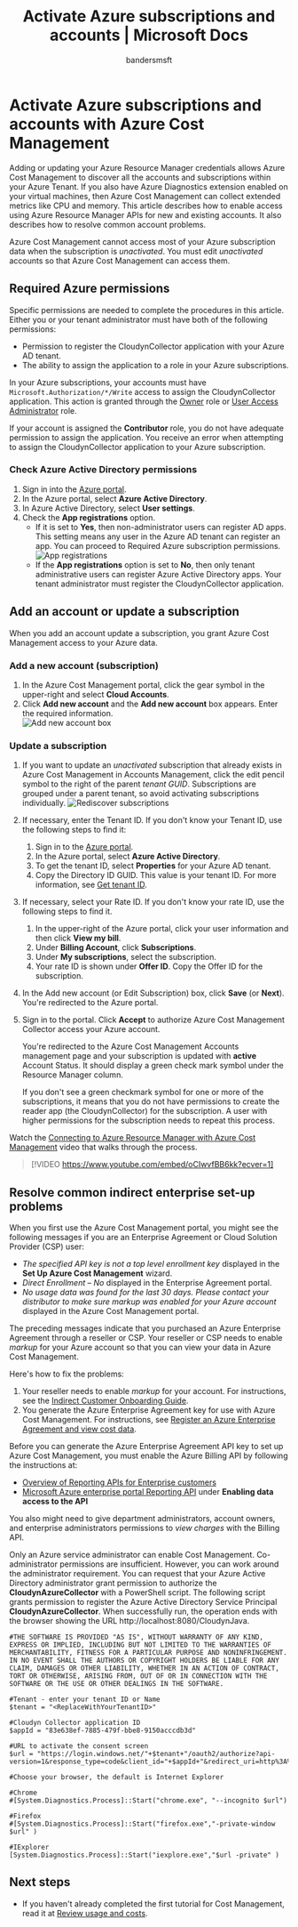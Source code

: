 ﻿---
title: Activate Azure subscriptions and accounts | Microsoft Docs
description: Enable access using Azure Resource Manager APIs for new and existing accounts and resolve common account problems.
services: cost-management
keywords:
author: bandersmsft
ms.author: banders
ms.date: 08/29/2018
ms.topic: quickstart
ms.service: cost-management
manager: dougeby
ms.custom:
---


# Activate Azure subscriptions and accounts with Azure Cost Management

Adding or updating your Azure Resource Manager credentials allows Azure Cost Management to discover all the accounts and subscriptions within your Azure Tenant. If you also have Azure Diagnostics extension enabled on your virtual machines, then Azure Cost Management can collect extended metrics like CPU and memory. This article describes how to enable access using Azure Resource Manager APIs for new and existing accounts. It also describes how to resolve common account problems.

Azure Cost Management cannot access most of your Azure subscription data when the subscription is _unactivated_. You must edit _unactivated_ accounts so that Azure Cost Management can access them.

## Required Azure permissions

Specific permissions are needed to complete the procedures in this article. Either you or your tenant administrator must have both of the following permissions:

- Permission to register the CloudynCollector application with your Azure AD tenant.
- The ability to assign the application to a role in your Azure subscriptions.

In your Azure subscriptions, your accounts must have `Microsoft.Authorization/*/Write` access to assign the CloudynCollector application. This action is granted through the [Owner](../role-based-access-control/built-in-roles.md#owner) role or [User Access Administrator](../role-based-access-control/built-in-roles.md#user-access-administrator) role.

If your account is assigned the **Contributor** role, you do not have adequate permission to assign the application. You receive an error when attempting to assign the CloudynCollector application to your Azure subscription.

### Check Azure Active Directory permissions

1. Sign in into the [Azure portal](https://portal.azure.com).
2. In the Azure portal, select **Azure Active Directory**.
3. In Azure Active Directory, select **User settings**.
4. Check the **App registrations** option.
    - If it is set to **Yes**, then non-administrator users can register AD apps. This setting means any user in the Azure AD tenant can register an app. You can proceed to Required Azure subscription permissions.  
    ![App registrations](./media/activate-subs-accounts/app-register.png)
    - If the **App registrations** option is set to **No**, then only tenant administrative users can register Azure Active Directory apps. Your tenant administrator must register the CloudynCollector application.


## Add an account or update a subscription

When you add an account update a subscription, you grant Azure Cost Management access to your Azure data.

### Add a new account (subscription)

1. In the Azure Cost Management portal, click the gear symbol in the upper-right and select **Cloud Accounts**.
2. Click **Add new account** and the **Add new account** box appears. Enter the required information.  
    ![Add new account box](./media/activate-subs-accounts//add-new-account.png)

### Update a subscription

1. If you want to update an _unactivated_ subscription that already exists in Azure Cost Management in Accounts Management, click the edit pencil symbol to the right of the parent _tenant GUID_. Subscriptions are grouped under a parent tenant, so avoid activating subscriptions individually.
    ![Rediscover subscriptions](./media/activate-subs-accounts/existing-sub.png)
2. If necessary, enter the Tenant ID. If you don't know your Tenant ID, use the following steps to find it:
    1. Sign in to the [Azure portal](https://portal.azure.com).
    2. In the Azure portal, select **Azure Active Directory**.
    3. To get the tenant ID, select **Properties** for your Azure AD tenant.
    4. Copy the Directory ID GUID. This value is your tenant ID.
    For more information, see [Get tenant ID](../azure-resource-manager/resource-group-create-service-principal-portal.md#get-tenant-id).
3. If necessary, select your Rate ID. If you don't know your rate ID, use the following steps to find it.
    1. In the upper-right of the Azure portal, click your user information and then click **View my bill**.
    2. Under **Billing Account**, click **Subscriptions**.
    3. Under **My subscriptions**, select the subscription.
    4. Your rate ID is shown under **Offer ID**. Copy the Offer ID for the subscription.
4. In the Add new account (or Edit Subscription) box, click **Save** (or **Next**). You're redirected to the Azure portal.
5. Sign in to the portal. Click **Accept** to authorize Azure Cost Management Collector access your Azure account.

    You're redirected to the Azure Cost Management Accounts management page and your subscription is updated with **active** Account Status. It should display a green check mark symbol under the Resource Manager column.

    If you don't see a green checkmark symbol for one or more of the subscriptions, it means that you do not have permissions to create the reader app (the CloudynCollector) for the subscription. A user with higher permissions for the subscription needs to repeat this process.

Watch the [Connecting to Azure Resource Manager with Azure Cost Management](https://youtu.be/oCIwvfBB6kk) video that walks through the process.

>[!VIDEO https://www.youtube.com/embed/oCIwvfBB6kk?ecver=1]

## Resolve common indirect enterprise set-up problems

When you first use the Azure Cost Management portal, you might see the following messages if you are an Enterprise Agreement or Cloud Solution Provider (CSP) user:

- *The specified API key is not a top level enrollment key* displayed in the  **Set Up Azure Cost Management**  wizard.
- *Direct Enrollment – No* displayed in the Enterprise Agreement portal.
- *No usage data was found for the last 30 days. Please contact your distributor to make sure markup was enabled for your Azure account* displayed in the Azure Cost Management portal.

The preceding messages indicate that you purchased an Azure Enterprise Agreement through a reseller or CSP. Your reseller or CSP needs to enable _markup_ for your Azure account so that you can view your data in Azure Cost Management.

Here's how to fix the problems:

1. Your reseller needs to enable _markup_ for your account. For instructions, see the [Indirect Customer Onboarding Guide](https://ea.azure.com/api/v3Help/v2IndirectCustomerOnboardingGuide).
2. You generate the Azure Enterprise Agreement key for use with Azure Cost Management. For instructions, see [Register an Azure Enterprise Agreement and view cost data](https://docs.microsoft.com/azure/cost-management/quick-register-ea).

Before you can generate the Azure Enterprise Agreement API key to set up Azure Cost Management, you must enable the Azure Billing API by following the instructions at:

- [Overview of Reporting APIs for Enterprise customers](../billing/billing-enterprise-api.md)
- [Microsoft Azure enterprise portal Reporting API](https://ea.azure.com/helpdocs/reportingAPI) under **Enabling data access to the API**

You also might need to give department administrators, account owners, and enterprise administrators permissions to _view charges_ with the Billing API.

Only an Azure service administrator can enable Cost Management. Co-administrator permissions are insufficient. However, you can work around the administrator requirement. You can request that your Azure Active Directory administrator grant permission to authorize the **CloudynAzureCollector** with a PowerShell script. The following script grants permission to register the Azure Active Directory Service Principal **CloudynAzureCollector**. When successfully run, the operation ends with the browser showing the URL http://localhost:8080/CloudynJava.

```
#THE SOFTWARE IS PROVIDED "AS IS", WITHOUT WARRANTY OF ANY KIND, EXPRESS OR IMPLIED, INCLUDING BUT NOT LIMITED TO THE WARRANTIES OF MERCHANTABILITY, FITNESS FOR A PARTICULAR PURPOSE AND NONINFRINGEMENT. IN NO EVENT SHALL THE AUTHORS OR COPYRIGHT HOLDERS BE LIABLE FOR ANY CLAIM, DAMAGES OR OTHER LIABILITY, WHETHER IN AN ACTION OF CONTRACT, TORT OR OTHERWISE, ARISING FROM, OUT OF OR IN CONNECTION WITH THE SOFTWARE OR THE USE OR OTHER DEALINGS IN THE SOFTWARE.

#Tenant - enter your tenant ID or Name
$tenant = "<ReplaceWithYourTenantID>"

#Cloudyn Collector application ID
$appId = "83e638ef-7885-479f-bbe8-9150acccdb3d"

#URL to activate the consent screen
$url = "https://login.windows.net/"+$tenant+"/oauth2/authorize?api-version=1&response_type=code&client_id="+$appId+"&redirect_uri=http%3A%2F%2Flocalhost%3A8080%2FCloudynJava&prompt=consent"

#Choose your browser, the default is Internet Explorer

#Chrome
#[System.Diagnostics.Process]::Start("chrome.exe", "--incognito $url")

#Firefox
#[System.Diagnostics.Process]::Start("firefox.exe","-private-window $url" )

#IExplorer
[System.Diagnostics.Process]::Start("iexplore.exe","$url -private" )

```

## Next steps

- If you haven't already completed the first tutorial for Cost Management, read it at [Review usage and costs](tutorial-review-usage.md).
